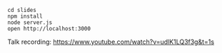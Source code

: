 ```
cd slides
npm install
node server.js
open http://localhost:3000
```

Talk recording: https://www.youtube.com/watch?v=udlK1LQ3f3g&t=1s
